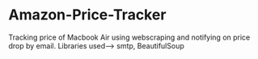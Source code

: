 # Amazon-Price-Tracker
Tracking price of Macbook Air using webscraping and notifying on price drop by email.
Libraries used--> smtp, BeautifulSoup
